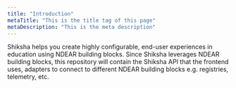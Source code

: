```yaml
---
title: "Introduction"
metaTitle: "This is the title tag of this page"
metaDescription: "This is the meta description"
---
```


Shiksha helps you create highly configurable, end-user experiences in education using NDEAR building blocks. Since Shiksha leverages NDEAR building blocks, this repository will contain the Shiksha API that the frontend uses, adapters to connect to different NDEAR building blocks e.g. registries, telemetry, etc.